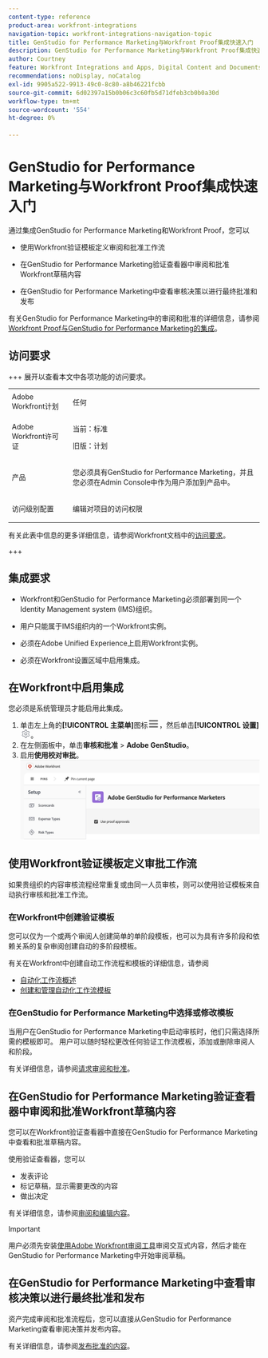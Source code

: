 ```yaml
---
content-type: reference
product-area: workfront-integrations
navigation-topic: workfront-integrations-navigation-topic
title: GenStudio for Performance Marketing与Workfront Proof集成快速入门
description: GenStudio for Performance Marketing与Workfront Proof集成快速入门
author: Courtney
feature: Workfront Integrations and Apps, Digital Content and Documents
recommendations: noDisplay, noCatalog
exl-id: 9905a522-9913-49c0-8c80-a8b46221fcbb
source-git-commit: 6d02397a15b0b06c3c60fb5d71dfeb3cb0b0a30d
workflow-type: tm+mt
source-wordcount: '554'
ht-degree: 0%

---
```


# GenStudio for Performance Marketing与Workfront Proof集成快速入门

通过集成GenStudio for Performance Marketing和Workfront Proof，您可以

* 使用Workfront验证模板定义审阅和批准工作流

* 在GenStudio for Performance Marketing验证查看器中审阅和批准Workfront草稿内容

* 在GenStudio for Performance Marketing中查看审核决策以进行最终批准和发布

有关GenStudio for Performance Marketing中的审阅和批准的详细信息，请参阅[Workfront Proof与GenStudio for Performance Marketing的集成](https://experienceleague.adobe.com/en/docs/genstudio-for-performance-marketing/user-guide/approve/proof-integration)。


## 访问要求

+++ 展开以查看本文中各项功能的访问要求。

<table style="table-layout:auto"> 
 <col> 
 <col> 
 <tbody> 
 <tr> 
   <td role="rowheader">Adobe Workfront计划</td> 
   <td> 
   <p>任何</p> 
   </td> 
  </tr> 
  <tr> 
   <td role="rowheader">Adobe Workfront许可证</td> 
   <td> 
   <p>当前：标准 </p> 
   <p>旧版：计划 </p></td> 
  </tr> 
  <tr> 
   <td role="rowheader">产品</td> 
   <td> 
   <p> 您必须具有GenStudio for Performance Marketing，并且您必须在Admin Console中作为用户添加到产品中。 </p> </td> 
  </tr> 
  <tr> 
   <td role="rowheader">访问级别配置</td> 
   <td> <p>编辑对项目的访问权限</p> </td> 
  </tr> 
 </tbody> 
</table>

有关此表中信息的更多详细信息，请参阅Workfront文档中的[访问要求](/help/quicksilver/administration-and-setup/add-users/access-levels-and-object-permissions/access-level-requirements-in-documentation.md)。

+++


## 集成要求

* Workfront和GenStudio for Performance Marketing必须部署到同一个Identity Management system (IMS)组织。

* 用户只能属于IMS组织内的一个Workfront实例。

* 必须在Adobe Unified Experience上启用Workfront实例。

* 必须在Workfront设置区域中启用集成。


## 在Workfront中启用集成

您必须是系统管理员才能启用此集成。

1. 单击左上角的&#x200B;**[!UICONTROL 主菜单]**&#x200B;图标![主菜单](/help/_includes/assets/main-menu-icon-left-nav.png)，然后单击&#x200B;**[!UICONTROL 设置]**![设置图标](/help/_includes/assets/gear-icon-setup.png)。
1. 在左侧面板中，单击&#x200B;**审核和批准** > **Adobe GenStudio**。
1. 启用&#x200B;**使用校对审批**。
   ![为GenStudio设置启用校对](assets/enable-proofing-gs.png)

## 使用Workfront验证模板定义审批工作流

如果贵组织的内容审核流程经常重复或由同一人员审核，则可以使用验证模板来自动执行审核和批准工作流。

### 在Workfront中创建验证模板

您可以仅为一个或两个审阅人创建简单的单阶段模板，也可以为具有许多阶段和依赖关系的复杂审阅创建自动的多阶段模板。

有关在Workfront中创建自动工作流程和模板的详细信息，请参阅

* [自动化工作流概述](/help/quicksilver/review-and-approve-work/proofing/proofing-overview/automated-workflow.md)
* [创建和管理自动化工作流模板](/help/quicksilver/administration-and-setup/manage-workfront/configure-proofing/create-manage-automated-workflow-templates.md)

### 在GenStudio for Performance Marketing中选择或修改模板

当用户在GenStudio for Performance Marketing中启动审核时，他们只需选择所需的模板即可。 用户可以随时轻松更改任何验证工作流模板，添加或删除审阅人和阶段。

有关详细信息，请参阅[请求审阅和批准](https://experienceleague.adobe.com/en/docs/genstudio-for-performance-marketing/user-guide/approve/request-review)。

## 在GenStudio for Performance Marketing验证查看器中审阅和批准Workfront草稿内容

您可以在Workfront验证查看器中直接在GenStudio for Performance Marketing中查看和批准草稿内容。

使用验证查看器，您可以

* 发表评论
* 标记草稿，显示需要更改的内容
* 做出决定

有关详细信息，请参阅[审阅和编辑内容](https://experienceleague.adobe.com/en/docs/genstudio-for-performance-marketing/user-guide/approve/review-and-edit)。


>[!IMPORTANT]
>
>用户必须先安装[使用Adobe Workfront审阅工具](/help/quicksilver/review-and-approve-work/proofing/reviewing-proofs-within-workfront/review-a-proof/review-proof-in-web-viewer-extension.md)审阅交互式内容，然后才能在GenStudio for Performance Marketing中开始审阅草稿。


## 在GenStudio for Performance Marketing中查看审核决策以进行最终批准和发布

资产完成审阅和批准流程后，您可以直接从GenStudio for Performance Marketing查看审阅决策并发布内容。

有关详细信息，请参阅[发布批准的内容](https://experienceleague.adobe.com/en/docs/genstudio-for-performance-marketing/user-guide/approve/publish-content)。
